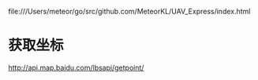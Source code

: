 
file:///Users/meteor/go/src/github.com/MeteorKL/UAV_Express/index.html

# 获取坐标
http://api.map.baidu.com/lbsapi/getpoint/